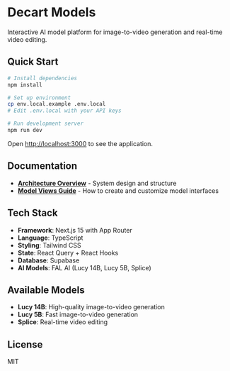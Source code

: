 # Decart Models

Interactive AI model platform for image-to-video generation and real-time video editing.

## Quick Start

```bash
# Install dependencies
npm install

# Set up environment
cp env.local.example .env.local
# Edit .env.local with your API keys

# Run development server
npm run dev
```

Open [http://localhost:3000](http://localhost:3000) to see the application.

## Documentation

- **[Architecture Overview](docs/ARCHITECTURE.md)** - System design and structure
- **[Model Views Guide](docs/MODEL_VIEWS.md)** - How to create and customize model interfaces

## Tech Stack

- **Framework**: Next.js 15 with App Router
- **Language**: TypeScript
- **Styling**: Tailwind CSS
- **State**: React Query + React Hooks
- **Database**: Supabase
- **AI Models**: FAL AI (Lucy 14B, Lucy 5B, Splice)

## Available Models

- **Lucy 14B**: High-quality image-to-video generation
- **Lucy 5B**: Fast image-to-video generation  
- **Splice**: Real-time video editing

## License

MIT